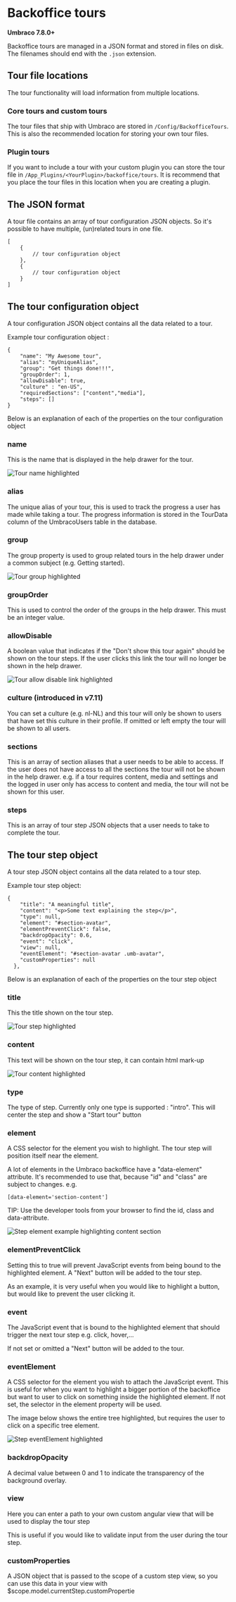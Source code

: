 # Backoffice tours

**Umbraco 7.8.0+**

Backoffice tours are managed in a JSON format and stored in files on disk. The filenames should end with the `.json` extension.

## Tour file locations

The tour functionality will load information from multiple locations.

### Core tours and custom tours

The tour files that ship with Umbraco are stored in `/Config/BackofficeTours`. This is also the recommended location for storing your own tour files.

### Plugin tours

If you want to include a tour with your custom plugin you can store the tour file in `/App_Plugins/<YourPlugin>/backoffice/tours`. It is recommend that you place the tour files in this location when you are creating a plugin.

## The JSON format

A tour file contains an array of tour configuration JSON objects. So it's possible to have multiple, (un)related tours in one file.

	[
		{
			// tour configuration object
		},
		{
			// tour configuration object
		}
	]

## The tour configuration object

A tour configuration JSON object contains all the data related to a tour.

Example tour configuration object :

	{
		"name": "My Awesome tour",
		"alias": "myUniqueAlias",
		"group": "Get things done!!!",
		"groupOrder": 1,
		"allowDisable": true,
		"culture" : "en-US",
		"requiredSections": ["content","media"],
		"steps": []
	}

Below is an explanation of each of the properties on the tour configuration object

### name 

This is the name that is displayed in the help drawer for the tour.

![Tour name highlighted](images/tourname.png)

### alias 

The unique alias of your tour, this is used to track the progress a user has made while taking a tour. The progress information is stored in the TourData column of the UmbracoUsers table in the database.

### group 

The group property is used to group related tours in the help drawer under a common subject (e.g. Getting started). 

![Tour group highlighted](images/tourgroup.png)

### groupOrder 

This is used to control the order of the groups in the help drawer. This must be an integer value.

### allowDisable 

A boolean value that indicates if the "Don't show this tour again" should be shown on the tour steps. If the user clicks this link the tour will no longer be shown in the help drawer.

![Tour allow disable link highlighted](images/tourallowdisable.png)

### culture (introduced in v7.11)

You can set a culture (e.g. nl-NL) and this tour will only be shown to users that have set this culture in their profile. If omitted or left empty the tour will be shown to all users.

### sections

This is an array of section aliases that a user needs to be able to access. If the user does not have access to all the sections the tour will not be shown in the help drawer. e.g. if a tour requires content, media and settings and the logged in user only has access to content and media, the tour will not be shown for this user.

### steps

This is an array of tour step JSON objects that a user needs to take to complete the tour.

## The tour step object

A tour step JSON object contains all the data related to a tour step.

Example tour step object:

	{
        "title": "A meaningful title",
        "content": "<p>Some text explaining the step</p>",
        "type": null,
        "element": "#section-avatar",
        "elementPreventClick": false,
        "backdropOpacity": 0.6,
        "event": "click",
        "view": null,
        "eventElement": "#section-avatar .umb-avatar",
        "customProperties": null
      },

Below is an explanation of each of the properties on the tour step object

### title

This the title shown on the tour step.


![Tour step highlighted](images/steptitle.png)

### content

This text will be shown on the tour step, it can contain html mark-up

![Tour content highlighted](images/stepcontent.png)

### type

The type of step. Currently only one type is supported : "intro". This will center the step and show a "Start tour" button

### element

A CSS selector for the element you wish to highlight. The tour step will position itself near the element.

A lot of elements in the Umbraco backoffice have a "data-element" attribute. It's recommended to use that, because "id" and "class" are subject to changes. e.g.

	[data-element='section-content']

TIP: Use the developer tools from your browser to find the id, class and data-attribute.

![Step element example highlighting content section](images/element.png)

### elementPreventClick

Setting this to true will prevent JavaScript events from being bound to the highlighted element. A "Next" button will be added to the tour step.

As an example, it is very useful when you would like to highlight a button, but would like to prevent the user clicking it.

### event

The JavaScript event that is bound to the highlighted element that should trigger the next tour step e.g. click, hover,...

If not set or omitted a "Next" button will be added to the tour.

###  eventElement
A CSS selector for the element you wish to attach the JavaScript event. This is useful for when you want to highlight a bigger portion of the backoffice but want to user to click on something inside the highlighted element. If not set, the selector in the element property will be used.

The image below shows the entire tree highlighted, but requires the user to click on a specific tree element.

![Step eventElement highlighted](images/step-event-element.png)

### backdropOpacity

A decimal value between 0 and 1 to indicate the transparency of the background overlay. 

### view

Here you can enter a path to your own custom angular view that will be used to display the tour step

This is useful if you would like to validate input from the user during the tour step.

### customProperties

A JSON object that is passed to the scope of a custom step view, so you can use this data in your view with $scope.model.currentStep.customPropertie
